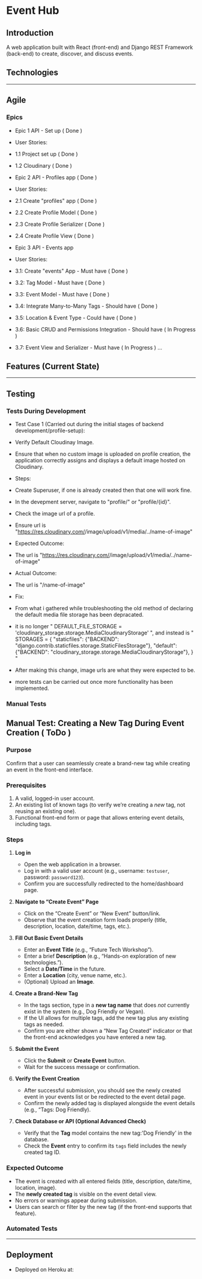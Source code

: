 # Event Hub

## Introduction
A web application built with React (front-end) and Django REST Framework (back-end) to create, discover, and discuss events.

## Technologies

---

## Agile 
### Epics 

 - Epic 1 API - Set up ( Done ) 
  - User Stories:
   - 1.1 Project set up ( Done )
   - 1.2 Cloudinary ( Done )

 - Epic 2 API - Profiles app ( Done )
  - User Stories:
   - 2.1 Create "profiles" app ( Done )
   - 2.2 Create Profile Model ( Done )
   - 2.3 Create Profile Serializer ( Done )
   - 2.4 Create Profile View ( Done )

 - Epic 3 API - Events app 
  - User Stories:
   - 3.1: Create "events" App - Must have ( Done )
   - 3.2: Tag Model - Must have ( Done )
   - 3.3: Event Model - Must have ( Done )
   - 3.4: Integrate Many-to-Many Tags - Should have ( Done )
   - 3.5: Location & Event Type - Could have ( Done )
   - 3.6: Basic CRUD and Permissions Integration - Should have ( In Progress )
   - 3.7: Event View and Serializer - Must have ( In Progress )
...

## Features (Current State)

---

## Testing
### Tests During Development 
- Test Case 1 (Carried out during the initial stages of backend development/profile-setup): 
 - Verify Default Cloudinay Image.
  - Ensure that when no custom image is uploaded on profile creation, the application correctly assigns and displays a default image hosted on Cloudinary.

 - Steps:
  - Create Superuser, if one is already created then that one will work fine.
  - In the devepment server, navigate to "profile/" or "profile/{id}".
  - Check the image url of a profile.
  - Ensure url is "https://res.cloudinary.com/<cloud-name>/image/upload/v1/media/../name-of-image"

- Expected Outcome: 
 - The url is "https://res.cloudinary.com/<cloud-name>/image/upload/v1/media/../name-of-image"

- Actual Outcome: 
 - The url is "/name-of-image" 

- Fix:
 - From what i gathered while troubleshooting the old method of declaring the default media file storage has been depracated.
  - it is no longer " DEFAULT_FILE_STORAGE = 'cloudinary_storage.storage.MediaCloudinaryStorage' ", and instead is
    " STORAGES = {
            "staticfiles": {"BACKEND": "django.contrib.staticfiles.storage.StaticFilesStorage"},
            "default": {"BACKEND": "cloudinary_storage.storage.MediaCloudinaryStorage"},
        } " 
 - After making this change, image urls are what they were expected to be.
 - more tests can be carried out once more functionality has been implemented.
 ### Manual Tests

 ## Manual Test: Creating a New Tag During Event Creation ( ToDo )

### Purpose
Confirm that a user can seamlessly create a brand-new tag while creating an event in the front-end interface.

### Prerequisites
1. A valid, logged-in user account.  
2. An existing list of known tags (to verify we’re creating a *new* tag, not reusing an existing one).  
3. Functional front-end form or page that allows entering event details, including tags.

### Steps
1. **Log in**  
   - Open the web application in a browser.  
   - Log in with a valid user account (e.g., username: `testuser`, password: `password123`).  
   - Confirm you are successfully redirected to the home/dashboard page.

2. **Navigate to “Create Event” Page**  
   - Click on the “Create Event” or “New Event” button/link.  
   - Observe that the event creation form loads properly (title, description, location, date/time, tags, etc.).

3. **Fill Out Basic Event Details**  
   - Enter an **Event Title** (e.g., “Future Tech Workshop”).  
   - Enter a brief **Description** (e.g., “Hands-on exploration of new technologies.”).  
   - Select a **Date/Time** in the future.  
   - Enter a **Location** (city, venue name, etc.).  
   - (Optional) Upload an **Image**.

4. **Create a Brand-New Tag**  
   - In the tags section, type in a **new tag name** that does *not* currently exist in the system (e.g., Dog Friendly or Vegan).  
   - If the UI allows for multiple tags, add the new tag plus any existing tags as needed.  
   - Confirm you are either shown a “New Tag Created” indicator or that the front-end acknowledges you have entered a new tag.

5. **Submit the Event**  
   - Click the **Submit** or **Create Event** button.  
   - Wait for the success message or confirmation.

6. **Verify the Event Creation**  
   - After successful submission, you should see the newly created event in your events list or be redirected to the event detail page.  
   - Confirm the newly added tag is displayed alongside the event details (e.g., “Tags: Dog Friendly).

7. **Check Database or API (Optional Advanced Check)**  
   - Verify that the **Tag** model contains the new tag:'Dog Friendly' in the database.  
   - Check the **Event** entry to confirm its `tags` field includes the newly created tag ID.

### Expected Outcome
- The event is created with all entered fields (title, description, date/time, location, image).  
- The **newly created tag** is visible on the event detail view.  
- No errors or warnings appear during submission.  
- Users can search or filter by the new tag (if the front-end supports that feature).




### Automated Tests

---

## Deployment
- Deployed on Heroku at:

